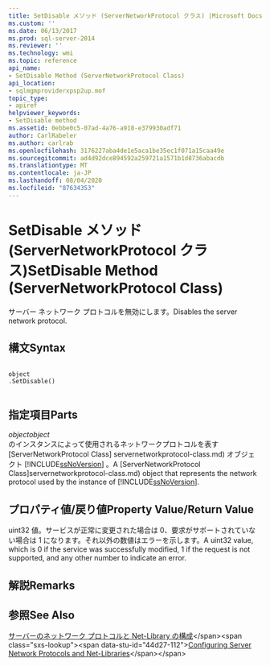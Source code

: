 ```yaml
---
title: SetDisable メソッド (ServerNetworkProtocol クラス) |Microsoft Docs
ms.custom: ''
ms.date: 06/13/2017
ms.prod: sql-server-2014
ms.reviewer: ''
ms.technology: wmi
ms.topic: reference
api_name:
- SetDisable Method (ServerNetworkProtocol Class)
api_location:
- sqlmgmproviderxpsp2up.mof
topic_type:
- apiref
helpviewer_keywords:
- SetDisable method
ms.assetid: 0ebbe0c5-07ad-4a76-a918-e379930adf71
author: CarlRabeler
ms.author: carlrab
ms.openlocfilehash: 3176227aba4de1e5aca1be35ec1f071a15caa49e
ms.sourcegitcommit: ad4d92dce894592a259721a1571b1d8736abacdb
ms.translationtype: MT
ms.contentlocale: ja-JP
ms.lasthandoff: 08/04/2020
ms.locfileid: "87634353"
---
```

# <a name="setdisable-method-servernetworkprotocol-class"></a><span data-ttu-id="44d27-102">SetDisable メソッド (ServerNetworkProtocol クラス)</span><span class="sxs-lookup"><span data-stu-id="44d27-102">SetDisable Method (ServerNetworkProtocol Class)</span></span>
  <span data-ttu-id="44d27-103">サーバー ネットワーク プロトコルを無効にします。</span><span class="sxs-lookup"><span data-stu-id="44d27-103">Disables the server network protocol.</span></span>  
  
## <a name="syntax"></a><span data-ttu-id="44d27-104">構文</span><span class="sxs-lookup"><span data-stu-id="44d27-104">Syntax</span></span>  
  
```  
  
object  
.SetDisable()  
  
```  
  
## <a name="parts"></a><span data-ttu-id="44d27-105">指定項目</span><span class="sxs-lookup"><span data-stu-id="44d27-105">Parts</span></span>  
 <span data-ttu-id="44d27-106">*object*</span><span class="sxs-lookup"><span data-stu-id="44d27-106">*object*</span></span>  
 <span data-ttu-id="44d27-107">のインスタンスによって使用されるネットワークプロトコルを表す [ServerNetworkProtocol Class] servernetworkprotocol-class.md) オブジェクト [!INCLUDE[ssNoVersion](../../../includes/ssnoversion-md.md)] 。</span><span class="sxs-lookup"><span data-stu-id="44d27-107">A [ServerNetworkProtocol Class]servernetworkprotocol-class.md) object that represents the network protocol used by the instance of [!INCLUDE[ssNoVersion](../../../includes/ssnoversion-md.md)].</span></span>  
  
## <a name="property-valuereturn-value"></a><span data-ttu-id="44d27-108">プロパティ値/戻り値</span><span class="sxs-lookup"><span data-stu-id="44d27-108">Property Value/Return Value</span></span>  
 <span data-ttu-id="44d27-109">uint32 値。サービスが正常に変更された場合は 0、要求がサポートされていない場合は 1 になります。それ以外の数値はエラーを示します。</span><span class="sxs-lookup"><span data-stu-id="44d27-109">A uint32 value, which is 0 if the service was successfully modified, 1 if the request is not supported, and any other number to indicate an error.</span></span>  
  
## <a name="remarks"></a><span data-ttu-id="44d27-110">解説</span><span class="sxs-lookup"><span data-stu-id="44d27-110">Remarks</span></span>  
  
## <a name="see-also"></a><span data-ttu-id="44d27-111">参照</span><span class="sxs-lookup"><span data-stu-id="44d27-111">See Also</span></span>  
 <span data-ttu-id="44d27-112">[サーバーのネットワーク プロトコルと Net-Library の構成](https://msdn.microsoft.com/library/ms177485\(v=sql.100\).aspx)</span><span class="sxs-lookup"><span data-stu-id="44d27-112">[Configuring Server Network Protocols and Net-Libraries](https://msdn.microsoft.com/library/ms177485\(v=sql.100\).aspx)</span></span>  
  
  
